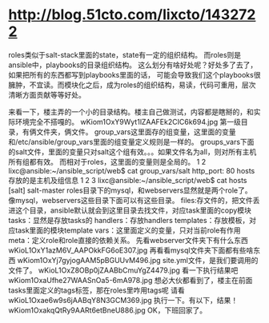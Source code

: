 
# http://blog.51cto.com/lixcto/1432722


roles类似于salt-stack里面的state，state有一定的组织结构。
而roles则是ansible中，playbooks的目录组织结构。
这么划分有啥好处呢？好处多了去了，如果把所有的东西都写到playbooks里面的话，
可能会导致我们这个playbooks很臃肿，不宜读。而模块化之后，成为roles的组织结构，易读，代码可重用，层次清晰方面贡献等等好处。

来看一下，楼主弄的一个小的目录结构。楼主自己做测试，内容都是瞎掰的，和实际环境完全不搭嘎的。
wKiom1OxY9Wyt1lZAAFEk2CIC6k694.jpg
第一级目录，有俩文件夹，俩文件。
group_vars这里面存的组变量，这里面的变量和/etc/ansible/group_vars里面的组变量定义规则是一样的。  groups_vars下面的salt文件，里面的变量只对salt这个组有效。。。如果文件名为all，则对所有主机所有组都有效。 而相对于roles，这里面的变量则是全局的。
1
2
lixc@ansible:~/ansible_script/web$ cat  group_vars/salt 
http_port: 80
hosts存放的是主机及组信息
1
2
3
lixc@ansible:~/ansible_script/web$ cat hosts 
[salt]
salt-master
roles目录下的mysql，和webservers显然就是两个role了。
像mysql，webservers这些目录下面可以有这些目录。
files:存文件的，把文件丢进这个目录，ansible默认就会到这里目录去找文件，对应task里面的copy模块
tasks：显然是存放tasks的
handlers：存放handlers
templates：存放模板，对应task里面的模块template
vars：这里面定义的变量，只对当前role有作用
meta：定义role和role直接的依赖关系。
先看webserver文件夹下有什么东西
wKioL1OxY1azM6V_AAPOkkFG6oE307.jpg
再看看mysql文件夹下面都有些啥东西
wKiom1OxYj7gyjogAAM5pBGUUvM496.jpg
site.yml文件，是我们要调用的文件了。
wKioL1OxZ8OBp0jZAABbCmuYgZ4479.jpg
看一下执行结果吧
wKiom1OxaUfhe27WAASnOa5-6mA978.jpg
想必大伙都看到了，楼主在前面tasks里面定义的tags标签，那在roles里咋用tags呢
请看
wKioL1Oxae6w9s6jAABqY8N3GCM369.jpg
执行一下。有以下，结果！
wKiom1OxakqQtRy9AARt6etBneU886.jpg
OK，下班回家了。